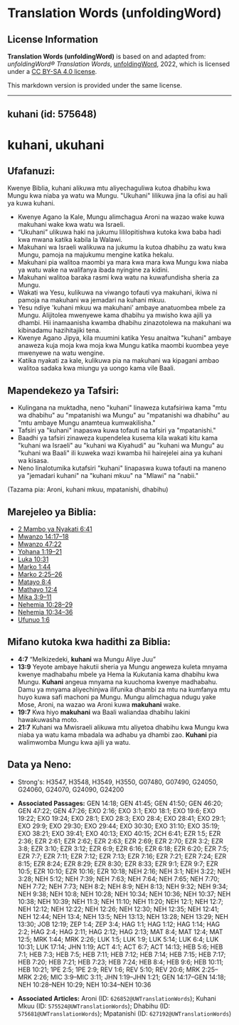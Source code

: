 # Translation Words (unfoldingWord)

## License Information

**Translation Words (unfoldingWord)** is based on and adapted from: _unfoldingWord® Translation Words_, [unfoldingWord](https://unfoldingword.org/utw), 2022, which is licensed under a [CC BY-SA 4.0 license](https://creativecommons.org/licenses/by-sa/4.0/legalcode.en).

This markdown version is provided under the same license.



--------------------------------

## kuhani (id: 575648)

kuhani, ukuhani
===============

Ufafanuzi:
----------

Kwenye Biblia, kuhani alikuwa mtu aliyechaguliwa kutoa dhabihu kwa Mungu kwa niaba ya watu wa Mungu. "Ukuhani" lilikuwa jina la ofisi au hali ya kuwa kuhani.

* Kwenye Agano la Kale, Mungu alimchagua Aroni na wazao wake kuwa makuhani wake kwa watu wa Israeli.
* “Ukuhani” ulikuwa haki na jukumu lililopitishwa kutoka kwa baba hadi kwa mwana katika kabila la Walawi.
* Makuhani wa Israeli walikuwa na jukumu la kutoa dhabihu za watu kwa Mungu, pamoja na majukumu mengine katika hekalu.
* Makuhani pia walitoa maombi ya mara kwa mara kwa Mungu kwa niaba ya watu wake na walifanya ibada nyingine za kidini.
* Makuhani walitoa baraka rasmi kwa watu na kuwafundisha sheria za Mungu.
* Wakati wa Yesu, kulikuwa na viwango tofauti vya makuhani, ikiwa ni pamoja na makuhani wa jemadari na kuhani mkuu.
* Yesu ndiye 'kuhani mkuu wa makuhani' ambaye anatuombea mbele za Mungu. Alijitolea mwenyewe kama dhabihu ya mwisho kwa ajili ya dhambi. Hii inamaanisha kwamba dhabihu zinazotolewa na makuhani wa kibinadamu hazihitajiki tena.
* Kwenye Agano Jipya, kila muumini katika Yesu anaitwa "kuhani" ambaye anaweza kuja moja kwa moja kwa Mungu katika maombi kuombea yeye mwenyewe na watu wengine.
* Katika nyakati za kale, kulikuwa pia na makuhani wa kipagani ambao walitoa sadaka kwa miungu ya uongo kama vile Baali.

Mapendekezo ya Tafsiri:
-----------------------

* Kulingana na muktadha, neno "kuhani" linaweza kutafsiriwa kama "mtu wa dhabihu" au "mpatanishi wa Mungu" au "mpatanishi wa dhabihu" au "mtu ambaye Mungu anamteua kumwakilisha."
* Tafsiri ya "kuhani" inapaswa kuwa tofauti na tafsiri ya "mpatanishi."
* Baadhi ya tafsiri zinaweza kupendelea kusema kila wakati kitu kama "kuhani wa Israeli" au "kuhani wa Kiyahudi" au "kuhani wa Mungu" au "kuhani wa Baali" ili kuweka wazi kwamba hii hairejelei aina ya kuhani wa kisasa.
* Neno linalotumika kutafsiri "kuhani" linapaswa kuwa tofauti na maneno ya "jemadari kuhani" na "kuhani mkuu" na "Mlawi" na "nabii."

(Tazama pia: Aroni, kuhani mkuu, mpatanishi, dhabihu)

Marejeleo ya Biblia:
--------------------

* [2 Mambo ya Nyakati 6:41](https://ref.ly/2Chr6:41)
* [Mwanzo 14:17–18](https://ref.ly/Gen14:17-Gen14:18)
* [Mwanzo 47:22](https://ref.ly/Gen47:22)
* [Yohana 1:19–21](https://ref.ly/John1:19-John1:21)
* [Luka 10:31](https://ref.ly/Luke10:31)
* [Marko 1:44](https://ref.ly/Mark1:44)
* [Marko 2:25–26](https://ref.ly/Mark2:25-Mark2:26)
* [Matayo 8:4](https://ref.ly/Matt8:4)
* [Mathayo 12:4](https://ref.ly/Matt12:4)
* [Mika 3:9–11](https://ref.ly/Mic3:9-Mic3:11)
* [Nehemia 10:28–29](https://ref.ly/Neh10:28-Neh10:29)
* [Nehemia 10:34–36](https://ref.ly/Neh10:34-Neh10:36)
* [Ufunuo 1:6](https://ref.ly/Rev1:6)

Mifano kutoka kwa hadithi za Biblia:
------------------------------------

* **4:7** “Melkizedeki, **kuhani** wa Mungu Aliye Juu”
* **13:9** Yeyote ambaye hakutii sheria ya Mungu angeweza kuleta mnyama kwenye madhabahu mbele ya Hema la Kukutania kama dhabihu kwa Mungu. **Kuhani** angeua mnyama na kuuchoma kwenye madhabahu. Damu ya mnyama aliyechinjwa ilifunika dhambi za mtu na kumfanya mtu huyo kuwa safi machoni pa Mungu. Mungu alimchagua ndugu yake Mose, Aroni, na wazao wa Aroni kuwa **makuhani** wake.
* **19:7** Kwa hiyo **makuhani** wa Baali waliandaa dhabihu lakini hawakuwasha moto.
* **21:7** Kuhani wa Mwisraeli alikuwa mtu aliyetoa dhabihu kwa Mungu kwa niaba ya watu kama mbadala wa adhabu ya dhambi zao. **Kuhani** pia walimwomba Mungu kwa ajili ya watu.

Data ya Neno:
-------------

* Strong's: H3547, H3548, H3549, H3550, G07480, G07490, G24050, G24060, G24070, G24090, G24200

* **Associated Passages:** GEN 14:18; GEN 41:45; GEN 41:50; GEN 46:20; GEN 47:22; GEN 47:26; EXO 2:16; EXO 3:1; EXO 18:1; EXO 19:6; EXO 19:22; EXO 19:24; EXO 28:1; EXO 28:3; EXO 28:4; EXO 28:41; EXO 29:1; EXO 29:9; EXO 29:30; EXO 29:44; EXO 30:30; EXO 31:10; EXO 35:19; EXO 38:21; EXO 39:41; EXO 40:13; EXO 40:15; 2CH 6:41; EZR 1:5; EZR 2:36; EZR 2:61; EZR 2:62; EZR 2:63; EZR 2:69; EZR 2:70; EZR 3:2; EZR 3:8; EZR 3:10; EZR 3:12; EZR 6:9; EZR 6:16; EZR 6:18; EZR 6:20; EZR 7:5; EZR 7:7; EZR 7:11; EZR 7:12; EZR 7:13; EZR 7:16; EZR 7:21; EZR 7:24; EZR 8:15; EZR 8:24; EZR 8:29; EZR 8:30; EZR 8:33; EZR 9:1; EZR 9:7; EZR 10:5; EZR 10:10; EZR 10:16; EZR 10:18; NEH 2:16; NEH 3:1; NEH 3:22; NEH 3:28; NEH 5:12; NEH 7:39; NEH 7:63; NEH 7:64; NEH 7:65; NEH 7:70; NEH 7:72; NEH 7:73; NEH 8:2; NEH 8:9; NEH 8:13; NEH 9:32; NEH 9:34; NEH 9:38; NEH 10:8; NEH 10:28; NEH 10:34; NEH 10:36; NEH 10:37; NEH 10:38; NEH 10:39; NEH 11:3; NEH 11:10; NEH 11:20; NEH 12:1; NEH 12:7; NEH 12:12; NEH 12:22; NEH 12:26; NEH 12:30; NEH 12:35; NEH 12:41; NEH 12:44; NEH 13:4; NEH 13:5; NEH 13:13; NEH 13:28; NEH 13:29; NEH 13:30; JOB 12:19; ZEP 1:4; ZEP 3:4; HAG 1:1; HAG 1:12; HAG 1:14; HAG 2:2; HAG 2:4; HAG 2:11; HAG 2:12; HAG 2:13; MAT 8:4; MAT 12:4; MAT 12:5; MRK 1:44; MRK 2:26; LUK 1:5; LUK 1:9; LUK 5:14; LUK 6:4; LUK 10:31; LUK 17:14; JHN 1:19; ACT 4:1; ACT 6:7; ACT 14:13; HEB 5:6; HEB 7:1; HEB 7:3; HEB 7:5; HEB 7:11; HEB 7:12; HEB 7:14; HEB 7:15; HEB 7:17; HEB 7:20; HEB 7:21; HEB 7:23; HEB 7:24; HEB 8:4; HEB 9:6; HEB 10:11; HEB 10:21; 1PE 2:5; 1PE 2:9; REV 1:6; REV 5:10; REV 20:6; MRK 2:25–MRK 2:26; MIC 3:9–MIC 3:11; JHN 1:19–JHN 1:21; GEN 14:17–GEN 14:18; NEH 10:28–NEH 10:29; NEH 10:34–NEH 10:36
* **Associated Articles:** Aroni (ID: `626852@UWTranslationWords`); Kuhani Mkuu (ID: `575524@UWTranslationWords`); Dhabihu (ID: `575681@UWTranslationWords`); Mpatanishi (ID: `627192@UWTranslationWords`)

